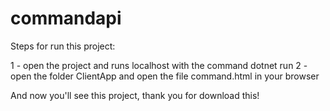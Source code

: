# commandapi

Steps for run this project:

1 - open the project and runs localhost with the command dotnet run
2 - open the folder ClientApp and open the file command.html in your browser

And now you'll see this project, thank you for download this!
